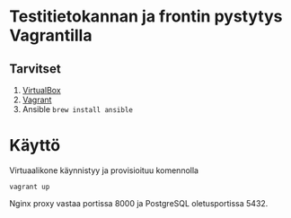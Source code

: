 
# Testitietokannan ja frontin pystytys Vagrantilla

## Tarvitset

1. [VirtualBox](https://www.virtualbox.org)
2. [Vagrant](https://www.vagrantup.com)
3. Ansible
   ```brew install ansible```

# Käyttö

Virtuaalikone käynnistyy ja provisioituu komennolla

```vagrant up```

Nginx proxy vastaa portissa 8000 ja PostgreSQL oletusportissa 5432.
